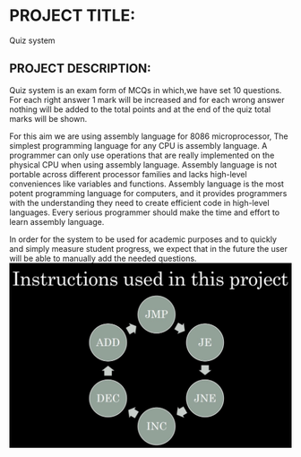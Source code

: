 # PROJECT TITLE:
Quiz system

## PROJECT DESCRIPTION:
Quiz system is an exam form of MCQs in which,we have set 10 questions.
 For each right answer 1 mark will be increased and for each 
wrong answer nothing will be added to the total points 
and at the end of the quiz total marks will be shown.

For this aim we are using assembly language for 8086 microprocessor,
The simplest programming language for any CPU is assembly language.
A programmer can only use operations that are really implemented on
the physical CPU when using assembly language. Assembly language is
not portable across different processor families and lacks high-level 
conveniences like variables and functions. Assembly language is the most
potent programming language for computers, and it provides programmers
with the understanding they need to create efficient code in high-level languages.
Every serious programmer should make the time and effort to learn assembly language.

In order for the system to be used for academic purposes and to quickly and simply
measure student progress, we expect that in the future the user will be able to manually
add the needed questions.
![alt](https://github.com/basma10ashraf/Quiz-System/blob/main/IMG_20221216_223515_753.jpg)

